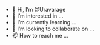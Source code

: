 - 👋 Hi, I’m @Uravarage
- 👀 I’m interested in ...
- 🌱 I’m currently learning ...
- 💞️ I’m looking to collaborate on ...
- 📫 How to reach me ...

<!---
Uravarage/Uravarage is a ✨ special ✨ repository because its `README.md` (this file) appears on your GitHub profile.
You can click the Preview link to take a look at your changes.
--->
